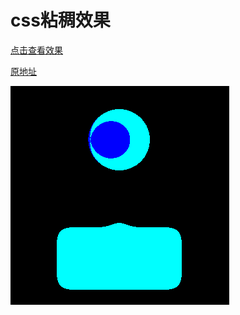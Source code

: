 # css粘稠效果

[点击查看效果](https://icharlesz.github.io/amazing-css/sticky-css/index.html)

[原地址](https://juejin.cn/post/6900733901765869575)

![demo截图](https://raw.githubusercontent.com/iCharlesZ/FigureBed/master/img/amazing-css/sticky-css3.gif)
